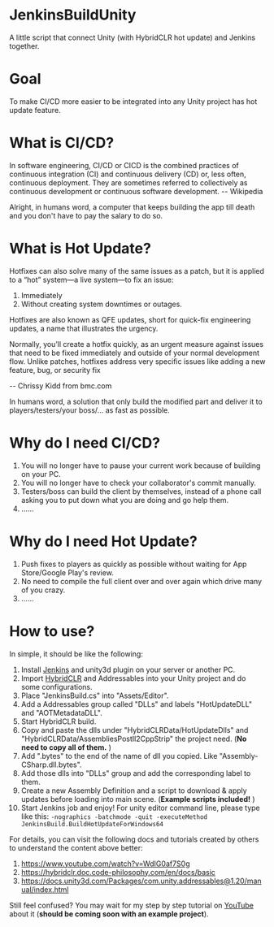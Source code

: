 # JenkinsBuildUnity
A little script that connect Unity (with HybridCLR hot update) and Jenkins together.

# Goal
To make CI/CD more easier to be integrated into any Unity project has hot update feature.

# What is CI/CD?
In software engineering, CI/CD or CICD is the combined practices of continuous integration (CI) and continuous delivery (CD) or, less often, continuous deployment. They are sometimes referred to collectively as continuous development or continuous software development. -- Wikipedia

Alright, in humans word, a computer that keeps building the app till death and you don't have to pay the salary to do so.

# What is Hot Update?
Hotfixes can also solve many of the same issues as a patch, but it is applied to a “hot” system—a live system—to fix an issue:

1. Immediately
2. Without creating system downtimes or outages.

Hotfixes are also known as QFE updates, short for quick-fix engineering updates, a name that illustrates the urgency.

Normally, you’ll create a hotfix quickly, as an urgent measure against issues that need to be fixed immediately and outside of your normal development flow. Unlike patches, hotfixes address very specific issues like adding a new feature, bug, or security fix

-- Chrissy Kidd from bmc.com

In humans word, a solution that only build the modified part and deliver it to players/testers/your boss/... as fast as possible.

# Why do I need CI/CD?
1. You will no longer have to pause your current work because of building on your PC.
2. You will no longer have to check your collaborator's commit manually.
3. Testers/boss can build the client by themselves, instead of a phone call asking you to put down what you are doing and go help them.
4. ......

# Why do I need Hot Update?
1. Push fixes to players as quickly as possible without waiting for App Store/Google Play's review.
2. No need to compile the full client over and over again which drive many of you crazy.
3. ......

# How to use?
In simple, it should be like the following:
1. Install [Jenkins](https://www.jenkins.io/) and unity3d plugin on your server or another PC.
2. Import [HybridCLR](https://github.com/focus-creative-games/hybridclr_unity) and Addressables into your Unity project and do some configurations.
3. Place "JenkinsBuild.cs" into "Assets/Editor".
4. Add a Addressables group called "DLLs" and labels "HotUpdateDLL" and "AOTMetadataDLL".
5. Start HybridCLR build.
6. Copy and paste the dlls under "HybridCLRData/HotUpdateDlls" and "HybridCLRData/AssembliesPostIl2CppStrip" the project need. (**No need to copy all of them.** )
7. Add ".bytes" to the end of the name of dll you copied.
Like "Assembly-CSharp.dll.bytes".
8. Add those dlls into "DLLs" group and add the corresponding label to them.
9. Create a new Assembly Definition and a script to download & apply updates before loading into main scene.
(**Example scripts included!** )
10. Start Jenkins job and enjoy!
For unity editor command line, please type like this:
```-nographics -batchmode -quit -executeMethod JenkinsBuild.BuildHotUpdateForWindows64```

For details, you can visit the following docs and tutorials created by others to understand the content above better:
1. https://www.youtube.com/watch?v=WdIG0af7S0g
2. https://hybridclr.doc.code-philosophy.com/en/docs/basic
3. https://docs.unity3d.com/Packages/com.unity.addressables@1.20/manual/index.html

Still feel confused? You may wait for my step by step tutorial on [YouTube](https://www.youtube.com/channel/UCRQdc3lSimZvrvIAkt3bTuw) about it (**should be coming soon with an example project**).